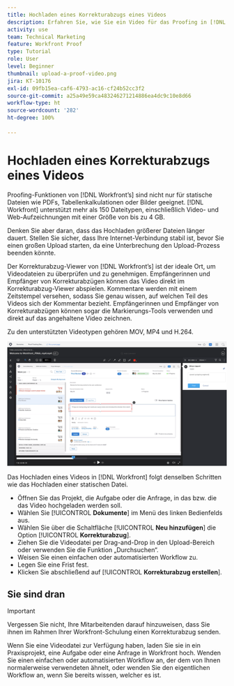 ```yaml
---
title: Hochladen eines Korrekturabzugs eines Videos
description: Erfahren Sie, wie Sie ein Video für das Proofing in [!DNL  Workfront]hochladen.
activity: use
team: Technical Marketing
feature: Workfront Proof
type: Tutorial
role: User
level: Beginner
thumbnail: upload-a-proof-video.png
jira: KT-10176
exl-id: 09fb15ea-caf6-4793-ac16-cf24b52cc3f2
source-git-commit: a25a49e59ca483246271214886ea4dc9c10e8d66
workflow-type: ht
source-wordcount: '282'
ht-degree: 100%

---
```


# Hochladen eines Korrekturabzugs eines Videos

Proofing-Funktionen von [!DNL Workfront’s] sind nicht nur für statische Dateien wie PDFs, Tabellenkalkulationen oder Bilder geeignet. [!DNL Workfront] unterstützt mehr als 150 Dateitypen, einschließlich Video- und Web-Aufzeichnungen mit einer Größe von bis zu 4 GB.

Denken Sie aber daran, dass das Hochladen größerer Dateien länger dauert. Stellen Sie sicher, dass Ihre Internet-Verbindung stabil ist, bevor Sie einen großen Upload starten, da eine Unterbrechung den Upload-Prozess beenden könnte.

<!-- For a complete list of uploadable file types, see the article, Supported proofing file types. -->

Der Korrekturabzug-Viewer von [!DNL Workfront’s] ist der ideale Ort, um Videodateien zu überprüfen und zu genehmigen. Empfängerinnen und Empfänger von Korrekturabzügen können das Video direkt im Korrekturabzug-Viewer abspielen. Kommentare werden mit einem Zeitstempel versehen, sodass Sie genau wissen, auf welchen Teil des Videos sich der Kommentar bezieht. Empfängerinnen und Empfänger von Korrekturabzügen können sogar die Markierungs-Tools verwenden und direkt auf das angehaltene Video zeichnen.

Zu den unterstützten Videotypen gehören MOV, MP4 und H.264. <!-- Check the supported file types list to make sure the video type you use is compatible with Workfront’s proofing features.-->

![Ein Bild einer Markierung in einer Video-Korrekturabzugs-Datei.](assets/upload-a-proof-of-a-video.png)

Das Hochladen eines Videos in [!DNL Workfront] folgt denselben Schritten wie das Hochladen einer statischen Datei.

* Öffnen Sie das Projekt, die Aufgabe oder die Anfrage, in das bzw. die das Video hochgeladen werden soll.
* Wählen Sie [!UICONTROL **Dokumente**] im Menü des linken Bedienfelds aus.
* Wählen Sie über die Schaltfläche [!UICONTROL **Neu hinzufügen**] die Option [!UICONTROL **Korrekturabzug**].
* Ziehen Sie die Videodatei per Drag-and-Drop in den Upload-Bereich oder verwenden Sie die Funktion „Durchsuchen“.
* Weisen Sie einen einfachen oder automatisierten Workflow zu.
* Legen Sie eine Frist fest.
* Klicken Sie abschließend auf [!UICONTROL **Korrekturabzug erstellen**].

## Sie sind dran

>[!IMPORTANT]
>
>Vergessen Sie nicht, Ihre Mitarbeitenden darauf hinzuweisen, dass Sie ihnen im Rahmen Ihrer Workfront-Schulung einen Korrekturabzug senden.


Wenn Sie eine Videodatei zur Verfügung haben, laden Sie sie in ein Praxisprojekt, eine Aufgabe oder eine Anfrage in Workfront hoch. Wenden Sie einen einfachen oder automatisierten Workflow an, der dem von Ihnen normalerweise verwendeten ähnelt, oder wenden Sie den eigentlichen Workflow an, wenn Sie bereits wissen, welcher es ist.


